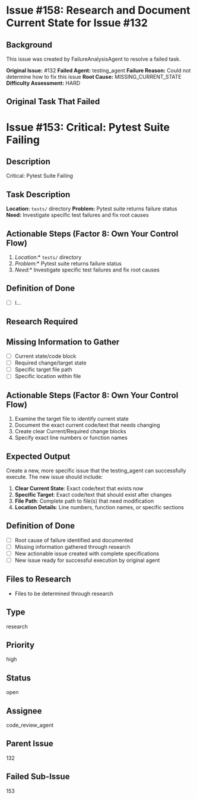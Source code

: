 # Issue #158: Research and Document Current State for Issue #132

## Background
This issue was created by FailureAnalysisAgent to resolve a failed task.

**Original Issue:** #132
**Failed Agent:** testing_agent
**Failure Reason:** Could not determine how to fix this issue
**Root Cause:** MISSING_CURRENT_STATE
**Difficulty Assessment:** HARD

## Original Task That Failed
# Issue #153: Critical: Pytest Suite Failing

## Description
Critical: Pytest Suite Failing

## Task Description  
**Location:** `tests/` directory
**Problem:** Pytest suite returns failure status
**Need:** Investigate specific test failures and fix root causes

## Actionable Steps (Factor 8: Own Your Control Flow)
1. *Location:** `tests/` directory
2. *Problem:** Pytest suite returns failure status
3. *Need:** Investigate specific test failures and fix root causes

## Definition of Done
- [ ] I...

## Research Required
## Missing Information to Gather
- [ ] Current state/code block
- [ ] Required change/target state
- [ ] Specific target file path
- [ ] Specific location within file

## Actionable Steps (Factor 8: Own Your Control Flow)
1. Examine the target file to identify current state
2. Document the exact current code/text that needs changing
3. Create clear Current/Required change blocks
4. Specify exact line numbers or function names

## Expected Output
Create a new, more specific issue that the testing_agent can successfully execute. The new issue should include:

1. **Clear Current State**: Exact code/text that exists now
2. **Specific Target**: Exact code/text that should exist after changes
3. **File Path**: Complete path to file(s) that need modification
4. **Location Details**: Line numbers, function names, or specific sections

## Definition of Done
- [ ] Root cause of failure identified and documented
- [ ] Missing information gathered through research
- [ ] New actionable issue created with complete specifications
- [ ] New issue ready for successful execution by original agent

## Files to Research
- Files to be determined through research

## Type
research

## Priority
high

## Status
open

## Assignee
code_review_agent

## Parent Issue
132

## Failed Sub-Issue
153
